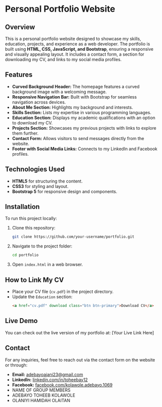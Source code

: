 # Personal Portfolio Website

## Overview

This is a personal portfolio website designed to showcase my skills, education, projects, and experience as a web developer. The portfolio is built using **HTML, CSS, JavaScript, and Bootstrap**, ensuring a responsive and visually appealing layout. It includes a contact form, a section for downloading my CV, and links to my social media profiles.

## Features

- **Curved Background Header:** The homepage features a curved background image with a welcoming message.
- **Responsive Navigation Bar:** Built with Bootstrap for seamless navigation across devices.
- **About Me Section:** Highlights my background and interests.
- **Skills Section:** Lists my expertise in various programming languages.
- **Education Section:** Displays my academic qualifications with an option to download my CV.
- **Projects Section:** Showcases my previous projects with links to explore them further.
- **Contact Form:** Allows visitors to send messages directly from the website.
- **Footer with Social Media Links:** Connects to my LinkedIn and Facebook profiles.

## Technologies Used

- **HTML5** for structuring the content.
- **CSS3** for styling and layout.
- **Bootstrap 5** for responsive design and components.

## Installation

To run this project locally:

1. Clone this repository:
   ```sh
   git clone https://github.com/your-username/portfolio.git
   ```
2. Navigate to the project folder:
   ```sh
   cd portfolio
   ```
3. Open `index.html` in a web browser.

## How to Link My CV

- Place your CV file (`cv.pdf`) in the project directory.
- Update the `Education` section:
  ```html
  <a href="cv.pdf" download class="btn btn-primary">Download CV</a>
  ```

## Live Demo

You can check out the live version of my portfolio at: [Your Live Link Here]

## Contact

For any inquiries, feel free to reach out via the contact form on the website or through:

- **Email:** adebayoajani23@gmail.com
- **LinkedIn:** [linkedin.com/in/toheebay12](https://www.linkedin.com/in/toheebay12)
- **Facebook:** [facebook.com/kolawole.adebayo.1069](https://www.facebook.com/kolawole.adebayo.1069)
- NAME OF GROUP MEMBERS
- ADEBAYO TOHEEB KOLAWOLE
- OLANIYI HAMIDAH OLAITAN
